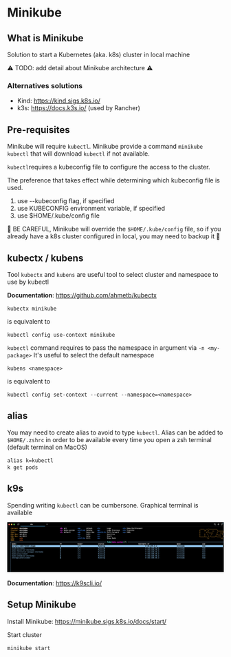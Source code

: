 # Minikube

## What is Minikube

Solution to start a Kubernetes (aka. k8s) cluster in local machine

⚠️ TODO: add detail about Minikube architecture ⚠️

### Alternatives solutions

- Kind: https://kind.sigs.k8s.io/
- k3s: https://docs.k3s.io/ (used by Rancher)


## Pre-requisites

Minikube will require `kubectl`. Minikube provide a command `minikube kubectl` that will download `kubectl` if not available.

`kubectl`requires a kubeconfig file to configure the access to the cluster. 

The preference that takes effect while determining which kubeconfig file is used.
1. use --kubeconfig flag, if specified
2. use KUBECONFIG environment variable, if specified
3. use $HOME/.kube/config file

🔴 BE CAREFUL, Minikube will override the `$HOME/.kube/config` file, so if you already have a k8s cluster configured in local, you may need to backup it 🔴

## kubectx / kubens

Tool `kubectx` and `kubens` are useful tool to select cluster and namespace to use by kubectl

**Documentation**: https://github.com/ahmetb/kubectx

```
kubectx minikube
```
is equivalent to 

```
kubectl config use-context minikube
```

`kubectl` command requires to pass the namespace in argument via `-n <my-package>`
It's useful to select the default namespace

```
kubens <namespace>
```
is equivalent to 
```
kubectl config set-context --current --namespace=<namespace>
```

## alias

You may need to create alias to avoid to type `kubectl`. Alias can be added to `$HOME/.zshrc` in order to be available every time you open a zsh terminal (default terminal on MacOS)

```
alias k=kubectl
k get pods
```

## k9s

Spending writing `kubectl` can be cumbersone.
Graphical terminal is available


![k9s terminal](k9s.png "k9s terminal")

**Documentation**: https://k9scli.io/



## Setup Minikube

Install Minikube: https://minikube.sigs.k8s.io/docs/start/

Start cluster

```
minikube start
```





